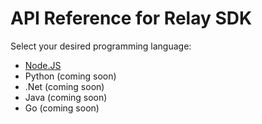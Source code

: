 # API Reference for Relay SDK

Select your desired programming language:
 - [Node.JS](/relay-js)
 - Python (coming soon)
 - .Net (coming soon)
 - Java (coming soon)
 - Go (coming soon)
